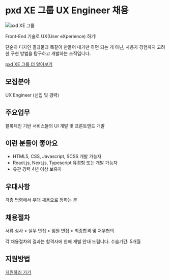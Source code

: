 # pxd XE 그룹 UX Engineer 채용 

<img src="https://storage.googleapis.com/pxd-dev-server.appspot.com/images/img/img_service_05_01.png" alt="pxd XE 그룹">

Front-End 기술로 UX(User eXperience) 하기!

단순히 디자인 결과물과 똑같이 만들어 내기만 하면 되는 게 아닌, 사용자 경험까지 고려한 구현 방법을 탐구하고 개발하는 조직입니다.

[pxd XE 그룹 더 알아보기](https://www.pxd.co.kr/service/detail_05)
## 모집분야

UX Engineer (신입 및 경력)

## 주요업무

블록체인 기반 서비스들의 UI 개발 및 프론트엔드 개발
 
## 이런 분들이 좋아요

- HTML5, CSS, Javascript, SCSS 개발 가능자
- React.js, Next.js, Typescript 유경험 또는 개발 가능자
- 유관 경력 4년 이상 보유자

## 우대사항
각종 법령에서 우대 채용으로 정하는 분
 
## 채용절차

서류 심사 > 실무 면접 > 임원 면접 > 최종합격 및 처우협의

각 채용절차의 결과는 합격자에 한해 개별 안내 드립니다.
수습기간: 5개월

[](https://www.pxd.co.kr/pages/jobs/jobs_form.html?recruit_num=56)

## 지원방법 
[지원하러 가기](https://www.pxd.co.kr/jobs/56)
